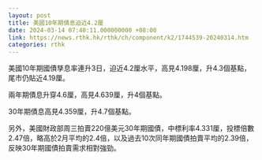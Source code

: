 ```yaml
---
layout: post
title: 美國10年期債息迫近4.2厘
date: 2024-03-14 07:40:11.000000000 +08:00
link: https://news.rthk.hk/rthk/ch/component/k2/1744539-20240314.htm
categories: rthk
---
```


美國10年期國債孳息率連升3日，迫近4.2厘水平，高見4.198厘，升4.3個基點，尾市仍貼近4.19厘。

兩年期債息升穿4.6厘，高見4.639厘，升4個基點。

30年期債息高見4.359厘，升4.7個基點。

另外，美國財政部周三拍賣220億美元30年期國債，中標利率4.331厘，投標倍數2.47倍，略高於2月平均的2.4倍，以及過去10次同年期國債拍賣平均的2.39倍，反映30年期國債拍賣需求相對強勁。
